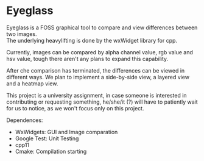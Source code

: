 # Eyeglass
Eyeglass is a FOSS graphical tool to compare and view differences between two images.   
The underlying heavylifting is done by the wxWidget library for cpp.   

Currently, images can be compared by alpha channel value, rgb value and hsv value, tough there aren't any plans to expand this capability.

After che comparison has terminated, the differences can be viewed in different ways.
We plan to implement a side-by-side view, a layered view and a heatmap view.

This project is a university assignment, in case someone is interested in contributing or requesting something, he/she/it (?) will have to patiently wait for us to notice, as we won't focus only on this project.

Dependences:
* WxWidgets: GUI and Image comparation
* Google Test: Unit Testing
* cpp11
* Cmake: Compilation starting

